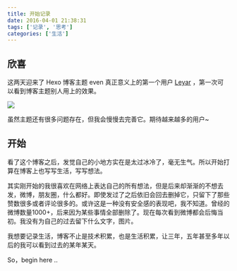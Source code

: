 ```yaml
---
title: 开始记录
date: 2016-04-01 21:38:31
tags: ['记录', '思考']
categories: ['生活']
---
```


## 欣喜

这两天迎来了 Hexo 博客主题 even 真正意义上的第一个用户 [Leyar](https://www.ileyar.com) ，第一次可以看到博客主题别人用上的效果。

![](http://7xqvel.com1.z0.glb.clouddn.com/ileyar.png)

虽然主题还有很多问题存在，但我会慢慢去完善它。期待越来越多的用户~

<!--more-->


## 开始

看了这个博客之后，发觉自己的小地方实在是太过冰冷了，毫无生气。所以开始打算在博客上也写写生活，写写想法。

其实刚开始的我很喜欢在网络上表达自己的所有想法，但是后来却渐渐的不想去发，微博，朋友圈，什么都好。即使发过了之后依旧会回去删掉它，只留下了那些赞数很多或者评论很多的。或许这是一种没有安全感的表现吧，我不知道。曾经的微博数量1000+，后来因为某些事情全部删除了。现在每次看到微博都会后悔当初。我没有为自己的过去留下什么文字，图片。

我想要记录生活，博客不止是技术积累，也是生活积累，让三年，五年甚至多年以后的我可以看到过去的某年某天。

So，begin here ..
